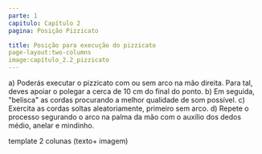 ```yaml
---
parte: 1
capitulo: Capítulo 2
pagina: Posição Pizzicato

title: Posição para execução do pizzicato
page-layout:two-columns
image:capítulo_2.2_pizzicato
---
```


a) Poderás executar o pizzicato com ou sem arco na mão direita. Para tal, deves apoiar o polegar a cerca de 10 cm do final do ponto.
b) Em seguida, "belisca" as cordas procurando a melhor qualidade de som possível.
c) Exercita as cordas soltas aleatoriamente, primeiro sem arco.
d) Repete o processo segurando o arco na palma da mão com o auxílio dos dedos médio, anelar e mindinho.
 
 template 2 colunas (texto+ imagem)
